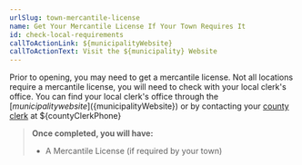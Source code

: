 ```yaml
---
urlSlug: town-mercantile-license
name: Get Your Mercantile License If Your Town Requires It
id: check-local-requirements
callToActionLink: ${municipalityWebsite}
callToActionText: Visit the ${municipality} Website
---
```


Prior to opening, you may need to get a mercantile license. Not all locations require a mercantile license, you will need to check with your local clerk's office. You can find your local clerk's office through the [${municipality} website](${municipalityWebsite}) or by contacting your [county clerk](${countyClerkWebsite}) at ${countyClerkPhone}

>**Once completed, you will have:**
>
>- A Mercantile License (if required by your town)
